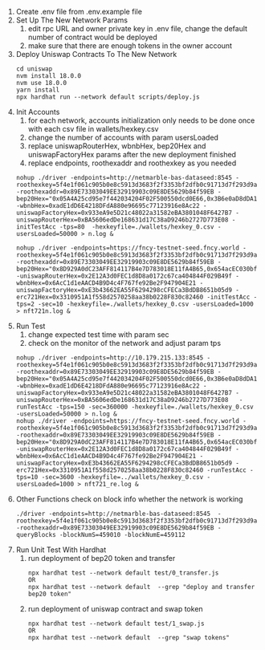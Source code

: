 1. Create .env file from .env.example file
2. Set Up The New Network Params
   1. edit rpc URL and owner private key in .env file, change the default number of contract would be deployed
   2. make sure that there are enough tokens in the owner account  
3. Deploy Uniswap Contracts To The New Network
   ```shell
   cd uniswap
   nvm install 18.0.0
   nvm use 18.0.0
   yarn install
   npx hardhat run --network default scripts/deploy.js
   ```
4. Init Accounts
   1. for each network, accounts initialization only needs to be done once with each csv file in wallets/hexkey.csv
   2. change the number of accounts with param usersLoaded 
   3. replace uniswapRouterHex, wbnbHex, bep20Hex and uniswapFactoryHex params after the new deployment finished
   4. replace endpoints, roothexaddr and roothexkey as you needed
   ```shell
   nohup ./driver -endpoints=http://netmarble-bas-dataseed:8545 -roothexkey=5f4e1f061c905b0e8c5913d3683f2f3353bf2dfb0c91713d7f293d9a597b0125 -roothexaddr=0x89E73303049EE32919903c09E8DE5629b84f59EB -bep20Hex="0x05A4A25cd95e7f442034204F02F500550dcd0E66,0x3B6e0aD8dDA16dEfB7cdF23AFa46691Da52e120E,0xADfeFEc44Fd27381DC6AfC95023300C7A3A2feB9,0x3722e43b6A8f762c3dd2395df7dbE35921F45245,0x1187cF107363d074012807447E1b639c893b75c1,0xec048627004Db8eB82e2E6F41946237858936c2B,0x951964e979BbFAc0C0b2989463412a497710517F,0x84eA9c32524e6498604C67aC6a2080bf172560df,0x2FcC5444368aac7a644f82D3cc7b043b9324DC0f,0x887E8D6dAB7D904C0Ffff89cfFd4080C2f5404ED,0xff85963aB463cd6c930290F3805CEF5b37783444,0x837297f7927CA202213Ee3BDf86E8434994820b2,0xE59FeCb915206bE547E5DaC2D8D31D05fCDCDd9D,0xC89fc05E0AAa0401b9C3b806802423EA39598Dd0,0xC83bf511f3194b29805f911c1bcbDB9f70376339,0xCcABc2D10a5a18409e4c54D6E14F42B873A1d0c3" -wbnbHex=0xadE1dD6E4218DFdA880e96695c77123916e8Ac22 -uniswapFactoryHex=0x933eA9e5D21c48022a31582eBA3801048F6427B7 -uniswapRouterHex=0xBA5606edDe168631d17C38aD9246b2727D773E08 -initTestAcc -tps=80  -hexkeyfile=./wallets/hexkey_0.csv -usersLoaded=50000 > n.log &

   nohup ./driver -endpoints=https://fncy-testnet-seed.fncy.world -roothexkey=5f4e1f061c905b0e8c5913d3683f2f3353bf2dfb0c91713d7f293d9a597b0125 -roothexaddr=0x89E73303049EE32919903c09E8DE5629b84f59EB -bep20Hex="0x8D929A0dC23AFF814117B4e7D783018E11fA4B65,0x654acEC030bf709B783E0aA80432F971Bf399a63" -uniswapRouterHex=0x2E12A3d0FEC1d8D8a0172c67ca404844F029B49f -wbnbHex=0x6AcC1d1eAACD4B9D4c4F767fe92Be2F947904E21 -uniswapFactoryHex=0xE3b43662EA55F6294298cCFECa3BdDB8651b05d9 -erc721Hex=0x3310951A1f558d2570258aa38b0228F830c82460 -initTestAcc -tps=2 -sec=10 -hexkeyfile=./wallets/hexkey_0.csv -usersLoaded=1000 > nft721n.log &

   ```
5. Run Test
   1. change expected test time with param sec
   2. check on the monitor of the network and adjust param tps
   ```shell
   nohup ./driver -endpoints=http://10.179.215.133:8545 -roothexkey=5f4e1f061c905b0e8c5913d3683f2f3353bf2dfb0c91713d7f293d9a597b0125 -roothexaddr=0x89E73303049EE32919903c09E8DE5629b84f59EB -bep20Hex="0x05A4A25cd95e7f442034204F02F500550dcd0E66,0x3B6e0aD8dDA16dEfB7cdF23AFa46691Da52e120E,0xADfeFEc44Fd27381DC6AfC95023300C7A3A2feB9,0x3722e43b6A8f762c3dd2395df7dbE35921F45245,0x1187cF107363d074012807447E1b639c893b75c1,0xec048627004Db8eB82e2E6F41946237858936c2B,0x951964e979BbFAc0C0b2989463412a497710517F,0x84eA9c32524e6498604C67aC6a2080bf172560df,0x2FcC5444368aac7a644f82D3cc7b043b9324DC0f,0x887E8D6dAB7D904C0Ffff89cfFd4080C2f5404ED,0xff85963aB463cd6c930290F3805CEF5b37783444,0x837297f7927CA202213Ee3BDf86E8434994820b2,0xE59FeCb915206bE547E5DaC2D8D31D05fCDCDd9D,0xC89fc05E0AAa0401b9C3b806802423EA39598Dd0,0xC83bf511f3194b29805f911c1bcbDB9f70376339,0xCcABc2D10a5a18409e4c54D6E14F42B873A1d0c3" -wbnbHex=0xadE1dD6E4218DFdA880e96695c77123916e8Ac22 -uniswapFactoryHex=0x933eA9e5D21c48022a31582eBA3801048F6427B7 -uniswapRouterHex=0xBA5606edDe168631d17C38aD9246b2727D773E08   -runTestAcc -tps=150 -sec=360000 -hexkeyfile=./wallets/hexkey_0.csv -usersLoaded=50000 > n.log &
   nohup ./driver -endpoints=https://fncy-testnet-seed.fncy.world -roothexkey=5f4e1f061c905b0e8c5913d3683f2f3353bf2dfb0c91713d7f293d9a597b0125 -roothexaddr=0x89E73303049EE32919903c09E8DE5629b84f59EB -bep20Hex="0x8D929A0dC23AFF814117B4e7D783018E11fA4B65,0x654acEC030bf709B783E0aA80432F971Bf399a63" -uniswapRouterHex=0x2E12A3d0FEC1d8D8a0172c67ca404844F029B49f -wbnbHex=0x6AcC1d1eAACD4B9D4c4F767fe92Be2F947904E21 -uniswapFactoryHex=0xE3b43662EA55F6294298cCFECa3BdDB8651b05d9 -erc721Hex=0x3310951A1f558d2570258aa38b0228F830c82460 -runTestAcc -tps=10 -sec=3600 -hexkeyfile=../wallets/hexkey_0.csv -usersLoaded=1000 > nft721_re.log &
   ```
6. Other Functions
   check on block info whether the network is working 
   ```shell
   ./driver -endpoints=http://netmarble-bas-dataseed:8545  -roothexkey=5f4e1f061c905b0e8c5913d3683f2f3353bf2dfb0c91713d7f293d9a597b0125 -roothexaddr=0x89E73303049EE32919903c09E8DE5629b84f59EB -queryBlocks -blockNumS=459010 -blockNumE=459112
   ```
7. Run Unit Test With Hardhat
   1. run deployment of bep20 token and transfer
      ```shell
      npx hardhat test --network default test/0_transfer.js
      OR 
      npx hardhat test --network default  --grep "deploy and transfer bep20 token"
      ```
   2. run deployment of uniswap contract and swap token
      ```shell
      npx hardhat test --network default test/1_swap.js
      OR
      npx hardhat test --network default  --grep "swap tokens"
      ```


